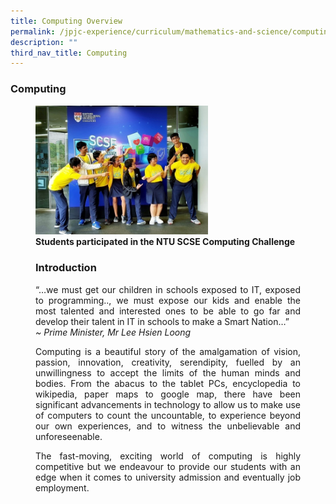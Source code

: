```yaml
---
title: Computing Overview
permalink: /jpjc-experience/curriculum/mathematics-and-science/computing/
description: ""
third_nav_title: Computing
---
```

### **Computing**
<figure>
<img src="/images/comp1.jpg" 
     style="width:65%">
<figcaption><strong>Students participated in the NTU SCSE Computing Challenge</strong></figcaption>

<h3><strong>Introduction</strong></h3>
<div align=justify>
<p>
“…we must get our children in schools exposed to IT, exposed to programming.., we must expose our kids and enable the most talented and interested ones to be able to go far and develop their talent in IT in schools to make a Smart Nation…”<br>
	<i>~ Prime Minister, Mr Lee Hsien Loong</i></p>

<p>
Computing is a beautiful story of the amalgamation of vision, passion, innovation, creativity, serendipity, fuelled by an unwillingness to accept the limits of the human minds and bodies. From the abacus to the tablet PCs, encyclopedia to wikipedia, paper maps to google map, there have been significant advancements in technology to allow us to make use of computers to count the uncountable, to experience beyond our own experiences, and to witness the unbelievable and unforeseenable.</p>

<p>
The fast-moving, exciting world of computing is highly competitive but we endeavour to provide our students with an edge when it comes to university admission and eventually job employment.</p>
</div>
